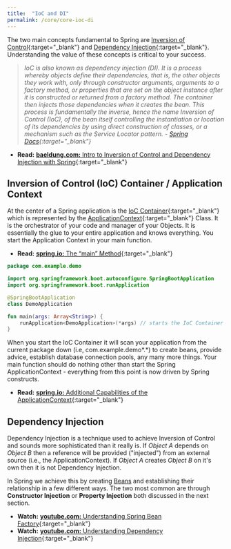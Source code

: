 ```yaml
---
title:  "IoC and DI"
permalink: /core/core-ioc-di
---
```


The two main concepts fundamental to Spring are [Inversion of Control](https://en.wikipedia.org/wiki/Inversion_of_control){:target="_blank"} and [Dependency Injection](https://en.wikipedia.org/wiki/Dependency_injection){:target="_blank"}. Understanding the value of these concepts is critical to your success. 

> *IoC is also known as dependency injection (DI). It is a process whereby objects define their dependencies, that is, the other objects they work with, only through constructor arguments, arguments to a factory method, or properties that are set on the object instance after it is constructed or returned from a factory method. The container then injects those dependencies when it creates the bean. This process is fundamentally the inverse, hence the name Inversion of Control (IoC), of the bean itself controlling the instantiation or location of its dependencies by using direct construction of classes, or a mechanism such as the Service Locator pattern. - [Spring Docs](https://docs.spring.io/spring-framework/docs/current/spring-framework-reference/core.html#beans-introduction){:target="_blank"}*

* **Read:** [**baeldung.com:** Intro to Inversion of Control and Dependency Injection with Spring](http://www.baeldung.com/inversion-control-and-dependency-injection-in-spring){:target="_blank"}

## Inversion of Control (IoC) Container / Application Context
At the center of a Spring application is the [IoC Container](https://docs.spring.io/spring/docs/current/spring-framework-reference/core.html#beans){:target="_blank"} which is represented by the [ApplicationContext](https://docs.spring.io/spring-framework/docs/current/javadoc-api/org/springframework/context/ApplicationContext.html){:target="_blank"} Class. It is the orchestrator of your code and manager of your Objects. It is essentially the glue to your entire application and knows everything. You start the Application Context in your main function.

* **Read:** [**spring.io:** The “main” Method](https://docs.spring.io/spring-boot/docs/current/reference/htmlsingle/#getting-started-first-application-main-method){:target="_blank"}

```kotlin
package com.example.demo

import org.springframework.boot.autoconfigure.SpringBootApplication
import org.springframework.boot.runApplication

@SpringBootApplication
class DemoApplication

fun main(args: Array<String>) {
    runApplication<DemoApplication>(*args) // starts the IoC Container (i.e., ApplicationContext)
}
```

When you start the IoC Container it will scan your application from the current package down (i.e, com.example.demo\*.\*) to create beans, provide advice, establish database connection pools, any many more things. Your main function should do nothing other than start the Spring ApplicationContext - everything from this point is now driven by Spring constructs. 

* **Read:** [**spring.io:** Additional Capabilities of the ApplicationContext](https://docs.spring.io/spring-framework/docs/current/spring-framework-reference/core.html#context-introduction){:target="_blank"}

## Dependency Injection
Dependency Injection is a technique used to achieve Inversion of Control and sounds more sophisticated than it really is. If *Object A* depends on *Object B* then a reference will be provided ("injected") from an external source (i.e., the ApplicationContext). If *Object A* creates *Object B* on it's own then it is not Dependency Injection. 

In Spring we achieve this by creating [Beans](./core-beans) and establishing their relationship in a few different ways. The two most common are through **Constructor Injection** or **Property Injection** both discussed in the next section.

* **Watch:** [**youtube.com:** Understanding Spring Bean Factory](https://www.youtube.com/watch?v=xlWwMSu5I70){:target="_blank"}
* **Watch:** [**youtube.com:** Understanding Dependency Injection](https://www.youtube.com/watch?v=GB8k2-Egfv0&t=493s){:target="_blank"}
